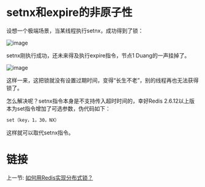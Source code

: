 # setnx和expire的非原子性

设想一个极端场景，当某线程执行setnx，成功得到了锁：

![image](https://user-images.githubusercontent.com/7960859/71584504-ca04a680-2b4d-11ea-9b97-8f54db691dfd.png)

setnx刚执行成功，还未来得及执行expire指令，节点1 Duang的一声挂掉了。

![image](https://user-images.githubusercontent.com/7960859/71584533-ebfe2900-2b4d-11ea-8730-d499084791e8.png)

这样一来，这把锁就没有设置过期时间，变得“长生不老”，别的线程再也无法获得锁了。

怎么解决呢？setnx指令本身是不支持传入超时时间的，幸好Redis 2.6.12以上版本为set指令增加了可选参数，伪代码如下：
```bash
set（key，1，30，NX）
```
这样就可以取代setnx指令。

# 链接
上一节: [如何用Redis实现分布式锁？](./3.0.0.md)